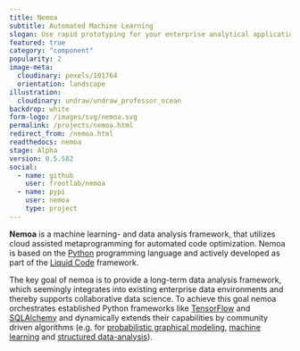```yaml
---
title: Nemoa
subtitle: Automated Machine Learning
slogan: Use rapid prototyping for your enterprise analytical applications
featured: true
category: "component"
popularity: 2
image-meta:
  cloudinary: pexels/101764
  orientation: landscape
illustration:
  cloudinary: undraw/undraw_professor_ocean
backdrop: white
form-logo: /images/svg/nemoa.svg
permalink: /projects/nemoa.html
redirect_from: /nemoa.html
readthedocs: nemoa
stage: Alpha
version: 0.5.582
social:
  - name: github
    user: frootlab/nemoa
  - name: pypi
    user: nemoa
    type: project
---
```


**Nemoa** is a machine learning- and data analysis framework, that utilizes
cloud assisted metaprogramming for automated code optimization. Nemoa is based
on the [Python](https://www.python.org/) programming language and actively
developed as part of the [Liquid
Code](https://github.com/orgs/frootlab/projects) framework.

The key goal of nemoa is to provide a long-term data analysis framework, which
seemingly integrates into existing enterprise data environments and thereby
supports collaborative data science. To achieve this goal nemoa orchestrates
established Python frameworks like [TensorFlow](https://www.tensorflow.org/)
and [SQLAlchemy](https://www.sqlalchemy.org/) and dynamically extends their
capabilities by community driven algorithms (e.g. for [probabilistic graphical
modeling](https://en.wikipedia.org/wiki/Graphical_model), [machine
learning](https://en.wikipedia.org/wiki/Machine_learning) and [structured
data-analysis](https://en.wikipedia.org/wiki/Structured_data_analysis_(statistics))).
